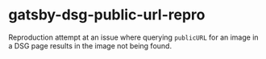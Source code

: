 # gatsby-dsg-public-url-repro

Reproduction attempt at an issue where querying `publicURL` for an image in a DSG page results in the image not being found.
